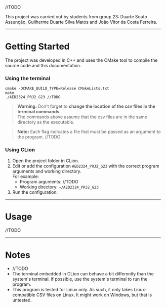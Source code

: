 //TODO

This project was carried out by students from group 23: Duarte Souto Assunção, Guilherme Duarte Silva Matos and João
Vítor da Costa Ferreira.

---

# Getting Started

The project was developed in C++ and uses the CMake tool to compile the source code and this documentation.

### Using the terminal

```
cmake -DCMAKE_BUILD_TYPE=Release CMakeLists.txt
make
./AED2324_PRJ2_G23 //TODO
```

> **Warning:** Don't forget to **change the location of the csv files in the terminal commands**.  
> The commands above assume that the csv files are in the same directory as the executable.

> **Note:** Each flag indicates a file that must be passed as an argument to the program.
> //TODO

### Using CLion

1. Open the project folder in CLion.
2. Edit or add the configuration `AED2324_PRJ2_G23` with the correct program arguments and working directory.  
   For example:
    - Program arguments: //TODO
    - Working directory: `~/AED2324_PRJ2_G23`
3. Run the configuration.

------

# Usage

//TODO

---

# Notes

- //TODO
- The terminal embedded in CLion can behave a bit differently than the system's terminal.
  If possible, use the system's terminal to run the program.
- This program is tested for Linux only. As such, it only takes Linux-compatible CSV files on Linux. It might work on
  Windows, but that is untested.
